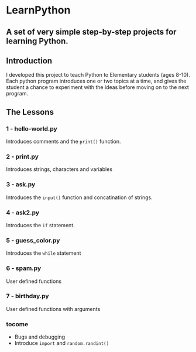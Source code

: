 # LearnPython
## A set of very simple step-by-step projects for learning Python.

## Introduction
I developed this project to teach Python to Elementary students (ages 8-10).  Each python program introduces one or two topics at a time, and gives the student a chance to experiment with the ideas before moving on to the next program.

## The Lessons
### 1 - hello-world.py
Introduces comments and the ```print()``` function.

### 2 - print.py
Introduces strings, characters and variables

### 3 - ask.py
Introduces the ```input()``` function and concatination of strings.

### 4 - ask2.py
Introduces the ```if``` statement.

### 5 - guess_color.py
Introduces the ```while``` statement

### 6 - spam.py
User defined functions

### 7 - birthday.py
User defined functions with arguments



### tocome
* Bugs and debugging
* Introduce ```import``` and ```random.randint()```
